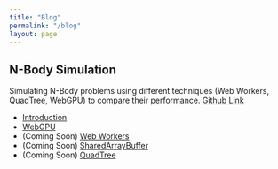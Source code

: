 ```yaml
---
title: "Blog"
permalink: "/blog"
layout: page
---
```


## N-Body Simulation

Simulating N-Body problems using different techniques (Web Workers, QuadTree, WebGPU) to compare their performance.
[Github Link](https://github.com/MangoShip/NBodyWebGPU)

- [Introduction](https://mangoship.github.io/blog/NBodyIntroduction)
- [WebGPU](https://mangoship.github.io/blog/NBodyWebGPU)
- (Coming Soon) [Web Workers](https://mangoship.github.io/blog/NBodyWebWorkers)
- (Coming Soon) [SharedArrayBuffer](https://mangoship.github.io/blog/NBodySharedArrayBuffer)
- (Coming Soon) [QuadTree](https://mangoship.github.io/blog/NBodyQuadTree)